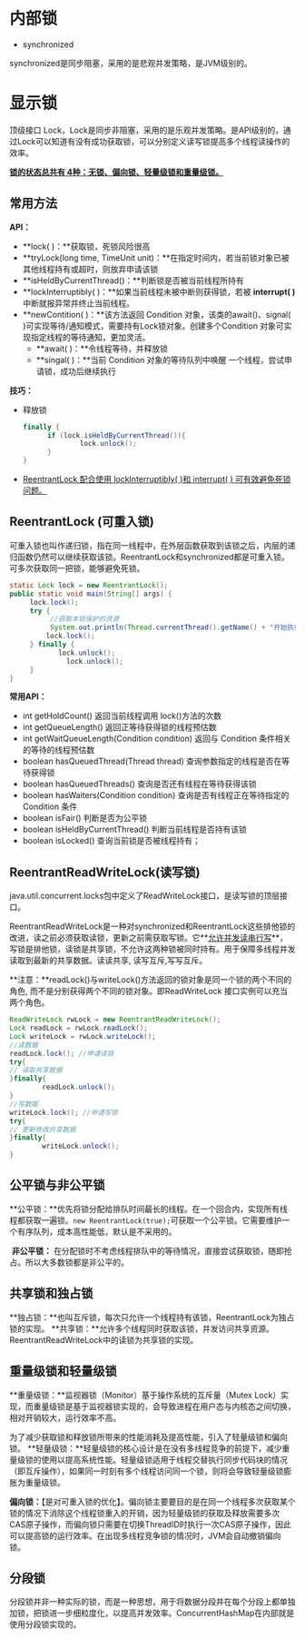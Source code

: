 # 内部锁

+ synchronized

synchronized是同步阻塞，采用的是悲观并发策略，是JVM级别的。

# 显示锁

顶级接口 Lock，Lock是同步非阻塞，采用的是乐观并发策略。是API级别的，通过Lock可以知道有没有成功获取锁，可以分别定义读写锁提高多个线程读操作的效率。

**<u>锁的状态总共有 4种：无锁、偏向锁、轻量级锁和重量级锁。</u>**

## 常用方法

**API：**

+ **lock( )：**获取锁，死锁风险很高
+ **tryLock(long time, TimeUnit unit)：**在指定时间内，若当前锁对象已被其他线程持有或超时，则放弃申请该锁
+ **isHeldByCurrentThread()：**判断锁是否被当前线程所持有
+ **lockInterruptibly( )：**如果当前线程未被中断则获得锁，若被 **interrupt( )** 中断就报异常并终止当前线程。
+ **newContition( )：**该方法返回 Condition 对象，该类的await()、signal( )可实现等待/通知模式，需要持有Lock锁对象。创建多个Condition 对象可实现指定线程的等待通知，更加灵活。
  + **await( )：**令线程等待，并释放锁
  + **singal( )：**当前 Condition 对象的等待队列中唤醒 一个线程，尝试申请锁，成功后继续执行

**技巧：**

+ 释放锁

  ```java
  finally {
  		if (lock.isHeldByCurrentThread()){
  				lock.unlock();
  		}
  }
  ```

+ <u>ReentrantLock 配合使用 lockInterruptibly( )和 interrupt( ) 可有效避免死锁问题。</u>

## ReentrantLock (可重入锁)

可重入锁也叫作递归锁，指在同一线程中，在外层函数获取到该锁之后，内层的递归函数仍然可以继续获取该锁。ReentrantLock和synchronized都是可重入锁。可多次获取同一把锁，能够避免死锁。

```java
static Lock lock = new ReentrantLock();
public static void main(String[] args) {
     lock.lock();
     try {
          //获取本锁保护的资源
          System.out.println(Thread.currentThread().getName() + "开始执行任务");
         lock.lock();
     } finally {
            lock.unlock();
  		      lock.unlock();
     }
}
```

**常用API：**

+ int getHoldCount() 返回当前线程调用 lock()方法的次数
+ int getQueueLength() 返回正等待获得锁的线程预估数
+ int getWaitQueueLength(Condition condition) 返回与 Condition 条件相关的等待的线程预估数
+ boolean hasQueuedThread(Thread thread) 查询参数指定的线程是否在等待获得锁
+ boolean hasQueuedThreads() 查询是否还有线程在等待获得该锁
+ boolean hasWaiters(Condition condition) 查询是否有线程正在等待指定的 Condition 条件
+ boolean isFair() 判断是否为公平锁
+ boolean isHeldByCurrentThread() 判断当前线程是否持有该锁
+ boolean isLocked() 查询当前锁是否被线程持有；



## ReentrantReadWriteLock(读写锁)

java.util.concurrent.locks包中定义了ReadWriteLock接口，是读写锁的顶层接口。

​		ReentrantReadWriteLock是一种对synchronized和ReentrantLock这些排他锁的改进，读之前必须获取读锁，更新之前需获取写锁。它**<u>允许并发读串行写</u>**，写锁是排他锁，读锁是共享锁，不允许这两种锁被同时持有。用于保障多线程并发读取到最新的共享数据。读读共享, 读写互斥,写写互斥。

**注意：**readLock()与writeLock()方法返回的锁对象是同一个锁的两个不同的角色, 而不是分别获得两个不同的锁对象。即ReadWriteLock 接口实例可以充当两个角色。

```java
ReadWriteLock rwLock = new ReentrantReadWriteLock();
Lock readLock = rwLock.readLock();
Lock writeLock = rwLock.writeLock();
//读数据
readLock.lock(); //申请读锁
try{
// 读取共享数据
}finally{
		readLock.unlock(); 
}
//写数据
writeLock.lock(); //申请写锁
try{
// 更新修改共享数据
}finally{
		writeLock.unlock(); 
}
```



## 公平锁与非公平锁

​	**公平锁：**优先将锁分配给排队时间最长的线程。在一个回合内，实现所有线程都获取一遍锁。`new ReentrantLock(true);`可获取一个公平锁。它需要维护一个有序队列，成本高性能低，默认是不采用的。

​	**非公平锁：** 在分配锁时不考虑线程排队中的等待情况，直接尝试获取锁，随即抢占。所以大多数锁都是非公平的。



## 共享锁和独占锁

**独占锁：**也叫互斥锁，每次只允许一个线程持有该锁，ReentrantLock为独占锁的实现。
**共享锁：**允许多个线程同时获取该锁，并发访问共享资源。ReentrantReadWriteLock中的读锁为共享锁的实现。



## 重量级锁和轻量级锁

**重量级锁：**监视器锁（Monitor）基于操作系统的互斥量（Mutex Lock）实现，而重量级锁是基于监视器锁实现的，会导致进程在用户态与内核态之间切换，相对开销较大，运行效率不高。

为了减少获取锁和释放锁所带来的性能消耗及提高性能，引入了轻量级锁和偏向锁。
**轻量级锁：**轻量级锁的核心设计是在没有多线程竞争的前提下，减少重量级锁的使用以提高系统性能。轻量级锁适用于线程交替执行同步代码块的情况（即互斥操作），如果同一时刻有多个线程访问同一个锁，则将会导致轻量级锁膨胀为重量级锁。

**偏向锁：**【是对可重入锁的优化】。偏向锁主要要目的是在同一个线程多次获取某个锁的情况下消除这个线程锁重入的开销，因为轻量级锁的获取及释放需要多次CAS原子操作，而偏向锁只需要在切换ThreadID时执行一次CAS原子操作，因此可以提高锁的运行效率。在出现多线程竞争锁的情况时，JVM会自动撤销偏向锁。



## 分段锁

分段锁并非一种实际的锁，而是一种思想，用于将数据分段并在每个分段上都单独加锁，把锁进一步细粒度化，以提高并发效率。ConcurrentHashMap在内部就是使用分段锁实现的。